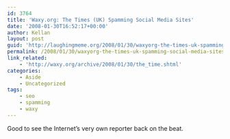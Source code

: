 ```yaml
---
id: 3764
title: 'Waxy.org: The Times (UK) Spamming Social Media Sites'
date: '2008-01-30T16:52:17+00:00'
author: Kellan
layout: post
guid: 'http://laughingmeme.org/2008/01/30/waxyorg-the-times-uk-spamming-social-media-sites/'
permalink: /2008/01/30/waxyorg-the-times-uk-spamming-social-media-sites/
link_related:
    - 'http://waxy.org/archive/2008/01/30/the_time.shtml'
categories:
    - Aside
    - Uncategorized
tags:
    - seo
    - spamming
    - waxy
---
```


Good to see the Internet’s very own reporter back on the beat.
